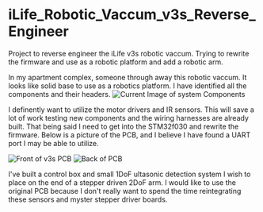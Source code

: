 # iLife_Robotic_Vaccum_v3s_Reverse_Engineer
Project to reverse engineer the iLife v3s robotic vaccum. Trying to rewrite the firmware and use as a robotic platform and add a robotic arm.

In my apartment complex, someone through away this robotic vaccum. It looks like solid base to use as a robotics platform. I have identified all the components and their headers.
![Current Image of system Components](https://github.com/kbickham/iLife_Robotic_Vaccum_v3s_Reverse_Engineer/https://github.com/kbickham/iLife_Robotic_Vaccum_v3s_Reverse_Engineer/blob/master/system.jpg)

 I definently want to utilize the motor drivers and IR sensors. This will save a lot of work testing new components and the wiring harnesses are already built. That being said I need to get into the STM32f030 and rewrite the firmware. Below is a picture of the PCB, and I believe I have found a UART port I may be able to utilize.
 
 ![Front of v3s PCB](https://github.com/kbickham/iLife_Robotic_Vaccum_v3s_Reverse_Engineer/https://github.com/kbickham/iLife_Robotic_Vaccum_v3s_Reverse_Engineer/blob/master/frontofIlifev3s_pcb.jpg)
 ![Back of PCB](https://github.com/kbickham/iLife_Robotic_Vaccum_v3s_Reverse_Engineer/https://github.com/kbickham/iLife_Robotic_Vaccum_v3s_Reverse_Engineer/blob/master/backofIlifePCB.jpg)
 
 I've built a control box and small 1DoF ultasonic detection system I wish to place on the end of a stepper driven 2DoF arm. I would like to use the original PCB because I don't really want to spend the time reintegrating these sensors and myster stepper driver boards.
 
 
